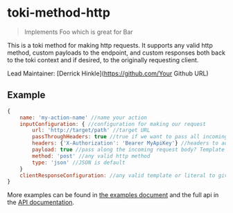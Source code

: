 # toki-method-http <!-- Repo Name -->
> Implements Foo which is great for Bar <!-- Repo Brief Description -->

<!-- Long Description -->
This is a toki method for making http requests. It supports any valid http method, custom payloads to the endpoint, and custom responses both back to the toki context and if desired, to the originally requesting client.

<!-- Maintainer (Hint, probably you) -->
Lead Maintainer: [Derrick Hinkle](https://github.com/Your Github URL)

<!-- Badges Go Here -->

<!-- Badge from https://badge.fury.io/ -->
<!-- Build Status from Travis -->
<!-- Security Scan from Snyk.io -->
<!-- Security Scan from NSP -->

<!-- End Badges -->
<!-- Quick Example -->
## Example
```Javascript
{
    name: 'my-action-name' //name your action
    inputConfiguration: { //configuration for making our request
        url: 'http://target/path' //target URL
        passThroughHeaders: true //true if we want to pass all incoming request headers along, or an array of the ones we want to pass
        headers: {'X-Authorization': 'Bearer MyApiKey'} //headers to add
        payload: true //pass along the incoming request body? Template literals are also acceptable
        method: 'post' //any valid http method
        type: 'json' //JSON is default
    }
    clientResponseConfiguration: //any valid template or literal to give back to the client, true to return the output of the request unmodified
}
```
<!-- Customize this if needed -->
More examples can be found in [the examples document](Example.md) and the full api in the [API documentation](API.md).

<!-- Anything Else (Sponsors, Links, Etc) -->
